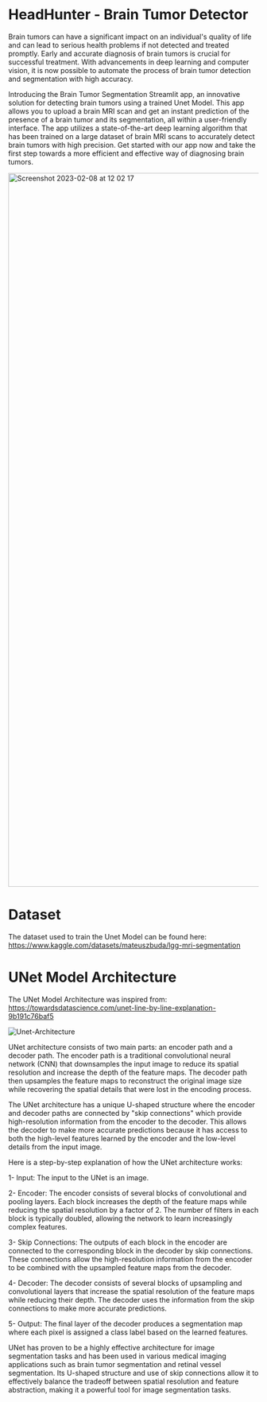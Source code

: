 # HeadHunter - Brain Tumor Detector

Brain tumors can have a significant impact on an individual's quality of life and can lead to serious health problems if not detected and treated promptly. Early and accurate diagnosis of brain tumors is crucial for successful treatment. With advancements in deep learning and computer vision, it is now possible to automate the process of brain tumor detection and segmentation with high accuracy.

Introducing the Brain Tumor Segmentation Streamlit app, an innovative solution for detecting brain tumors using a trained Unet Model. This app allows you to upload a brain MRI scan and get an instant prediction of the presence of a brain tumor and its segmentation, all within a user-friendly interface. The app utilizes a state-of-the-art deep learning algorithm that has been trained on a large dataset of brain MRI scans to accurately detect brain tumors with high precision. Get started with our app now and take the first step towards a more efficient and effective way of diagnosing brain tumors.

<img width="1437" alt="Screenshot 2023-02-08 at 12 02 17" src="https://user-images.githubusercontent.com/60676144/217518605-88ccdd53-e46c-4bf4-b849-adeef117c610.png">

# Dataset

The dataset used to train the Unet Model can be found here: https://www.kaggle.com/datasets/mateuszbuda/lgg-mri-segmentation

# UNet Model Architecture

The UNet Model Architecture was inspired from: https://towardsdatascience.com/unet-line-by-line-explanation-9b191c76baf5

![Unet-Architecture](https://user-images.githubusercontent.com/60676144/218311881-60baca16-c791-44a8-96eb-b4a6fa165866.png)

UNet architecture consists of two main parts: an encoder path and a decoder path. The encoder path is a traditional convolutional neural network (CNN) that downsamples the input image to reduce its spatial resolution and increase the depth of the feature maps. The decoder path then upsamples the feature maps to reconstruct the original image size while recovering the spatial details that were lost in the encoding process.

The UNet architecture has a unique U-shaped structure where the encoder and decoder paths are connected by "skip connections" which provide high-resolution information from the encoder to the decoder. This allows the decoder to make more accurate predictions because it has access to both the high-level features learned by the encoder and the low-level details from the input image.

Here is a step-by-step explanation of how the UNet architecture works:

1- Input: The input to the UNet is an image.

2- Encoder: The encoder consists of several blocks of convolutional and pooling layers. Each block increases the depth of the feature maps while reducing the spatial resolution by a factor of 2. The number of filters in each block is typically doubled, allowing the network to learn increasingly complex features.

3- Skip Connections: The outputs of each block in the encoder are connected to the corresponding block in the decoder by skip connections. These connections allow the high-resolution information from the encoder to be combined with the upsampled feature maps from the decoder.

4- Decoder: The decoder consists of several blocks of upsampling and convolutional layers that increase the spatial resolution of the feature maps while reducing their depth. The decoder uses the information from the skip connections to make more accurate predictions.

5- Output: The final layer of the decoder produces a segmentation map where each pixel is assigned a class label based on the learned features.

UNet has proven to be a highly effective architecture for image segmentation tasks and has been used in various medical imaging applications such as brain tumor segmentation and retinal vessel segmentation. Its U-shaped structure and use of skip connections allow it to effectively balance the tradeoff between spatial resolution and feature abstraction, making it a powerful tool for image segmentation tasks.



